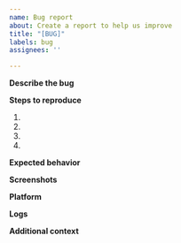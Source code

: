 ```yaml
---
name: Bug report
about: Create a report to help us improve
title: "[BUG]"
labels: bug
assignees: ''

---
```


<!--- General summary above as Title -->

**Describe the bug**
<!--- A clear and concise description of what the bug is -->


**Steps to reproduce**
<!--- Steps to reproduce the behavior -->
1. 
2. 
3. 
4. 

**Expected behavior**
<!--- A clear and concise description of what you expected to happen -->


**Screenshots**
<!--- If applicable, add screenshots to help explain your problem -->


**Platform**
<!--- OS information, java version, Telegram Bot -->


**Logs**
<!--- If you're using the desktop version, please start Novel-Grabber.jar (inside the bin folder) from a terminal and post the console log. 
(Windows: Shift-right click somewhere inside the folder -> Open Power Shell here -> java -jar Novel-Grabber.jar)  -->


**Additional context**
<!--- Add any other context about the problem here -->
